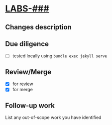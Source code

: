 # [LABS-###](https://jira01.hclpnp.com/browse/LABS-###)

## Changes description


## Due diligence

- [ ] tested locally using `bundle exec jekyll serve`


## Review/Merge

- [X] for review
- [X] for merge

## Follow-up work

List any out-of-scope work you have identified